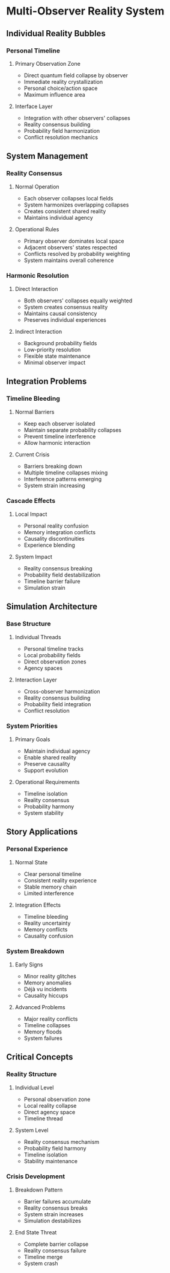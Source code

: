 # Multi-Observer Reality System

## Individual Reality Bubbles

### Personal Timeline
1. Primary Observation Zone
   - Direct quantum field collapse by observer
   - Immediate reality crystallization
   - Personal choice/action space
   - Maximum influence area

2. Interface Layer
   - Integration with other observers' collapses
   - Reality consensus building
   - Probability field harmonization
   - Conflict resolution mechanics

## System Management

### Reality Consensus
1. Normal Operation
   - Each observer collapses local fields
   - System harmonizes overlapping collapses
   - Creates consistent shared reality
   - Maintains individual agency

2. Operational Rules
   - Primary observer dominates local space
   - Adjacent observers' states respected
   - Conflicts resolved by probability weighting
   - System maintains overall coherence

### Harmonic Resolution
1. Direct Interaction
   - Both observers' collapses equally weighted
   - System creates consensus reality
   - Maintains causal consistency
   - Preserves individual experiences

2. Indirect Interaction
   - Background probability fields
   - Low-priority resolution
   - Flexible state maintenance
   - Minimal observer impact

## Integration Problems

### Timeline Bleeding
1. Normal Barriers
   - Keep each observer isolated
   - Maintain separate probability collapses
   - Prevent timeline interference
   - Allow harmonic interaction

2. Current Crisis
   - Barriers breaking down
   - Multiple timeline collapses mixing
   - Interference patterns emerging
   - System strain increasing

### Cascade Effects
1. Local Impact
   - Personal reality confusion
   - Memory integration conflicts
   - Causality discontinuities
   - Experience blending

2. System Impact
   - Reality consensus breaking
   - Probability field destabilization
   - Timeline barrier failure
   - Simulation strain

## Simulation Architecture

### Base Structure
1. Individual Threads
   - Personal timeline tracks
   - Local probability fields
   - Direct observation zones
   - Agency spaces

2. Interaction Layer
   - Cross-observer harmonization
   - Reality consensus building
   - Probability field integration
   - Conflict resolution

### System Priorities
1. Primary Goals
   - Maintain individual agency
   - Enable shared reality
   - Preserve causality
   - Support evolution

2. Operational Requirements
   - Timeline isolation
   - Reality consensus
   - Probability harmony
   - System stability

## Story Applications

### Personal Experience
1. Normal State
   - Clear personal timeline
   - Consistent reality experience
   - Stable memory chain
   - Limited interference

2. Integration Effects
   - Timeline bleeding
   - Reality uncertainty
   - Memory conflicts
   - Causality confusion

### System Breakdown
1. Early Signs
   - Minor reality glitches
   - Memory anomalies
   - Déjà vu incidents
   - Causality hiccups

2. Advanced Problems
   - Major reality conflicts
   - Timeline collapses
   - Memory floods
   - System failures

## Critical Concepts

### Reality Structure
1. Individual Level
   - Personal observation zone
   - Local reality collapse
   - Direct agency space
   - Timeline thread

2. System Level
   - Reality consensus mechanism
   - Probability field harmony
   - Timeline isolation
   - Stability maintenance

### Crisis Development
1. Breakdown Pattern
   - Barrier failures accumulate
   - Reality consensus breaks
   - System strain increases
   - Simulation destabilizes

2. End State Threat
   - Complete barrier collapse
   - Reality consensus failure
   - Timeline merge
   - System crash